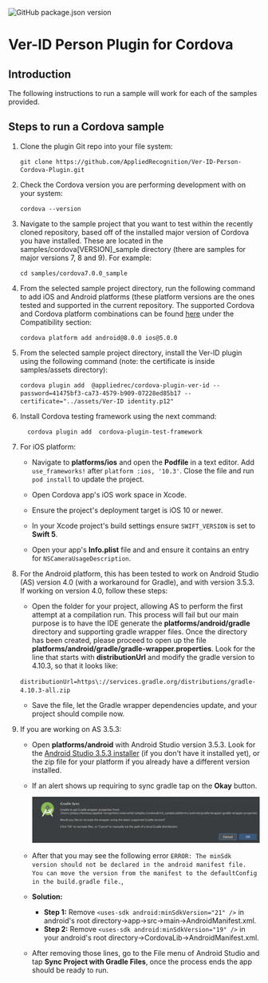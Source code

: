 ![GitHub package.json version](https://img.shields.io/github/package-json/v/AppliedRecognition/Ver-ID-Person-Cordova-Plugin.svg)

# Ver-ID Person Plugin for Cordova

## Introduction

The following instructions to run a sample will work for each of the
samples provided.

## Steps to run a Cordova sample

1. Clone the plugin Git repo into your file system:

    ```
    git clone https://github.com/AppliedRecognition/Ver-ID-Person-Cordova-Plugin.git
    ```
1. Check the Cordova version you are performing development with on your system:

	```
	cordova --version
	```
1. Navigate to the sample project that you want to test within the recently cloned repository, based off of the installed major version of Cordova you have installed.  These are located in the samples/cordova[VERSION]_sample directory (there are samples for major versions 7, 8 and 9).  For example:

	```
	cd samples/cordova7.0.0_sample
	```

1. From the selected sample project directory, run the following command to add iOS and Android platforms (these platform versions are the ones tested and supported in the current repository.  The supported Cordova and Cordova platform combinations can be found [here](README.md) under the Compatibility section:
    
    ```
    cordova platform add android@8.0.0 ios@5.0.0
	  ```

1. From the selected sample project directory, install the Ver-ID plugin using the following command (note: the certificate is inside samples/assets directory):

	```
	cordova plugin add  @appliedrec/cordova-plugin-ver-id --password=41475bf3-ca73-4579-b909-07228ed85b17 --certificate="../assets/Ver-ID identity.p12"
	```

1. Install Cordova testing framework using the next command:

    ```
	  cordova plugin add  cordova-plugin-test-framework
	  ```

1. For iOS platform:
   - Navigate to **platforms/ios** and open the **Podfile** in a text editor.
     Add `use_frameworks!` after `platform :ios, '10.3'`. Close the file and run
     `pod install`
     to update the project.

    - Open Cordova app's iOS work space in Xcode.
    - Ensure the project's deployment target is iOS 10 or newer.
    - In your Xcode project's build settings ensure `SWIFT_VERSION` is set to **Swift 5**.
    - Open your app's **Info.plist** file and and ensure it contains an entry for `NSCameraUsageDescription`.
  

1. For the Android platform, this has been tested to work on Android Studio (AS) version 4.0 (with a workaround for Gradle), and with version 3.5.3.  If working on version 4.0, follow these steps:
   - Open the folder  for your project, allowing AS to perform the first attempt at a compilation run.  This process will fail but our main purpose is to have the IDE generate the **platforms/android/gradle** directory and supporting gradle wrapper files.  Once the directory has been created, please proceed to open up the file **platforms/android/gradle/gradle-wrapper.properties**.  Look for the line that starts with **distributionUrl** and modify the gradle version to 4.10.3, so that it looks like:

   `distributionUrl=https\://services.gradle.org/distributions/gradle-4.10.3-all.zip`

   - Save the file, let the Gradle wrapper dependencies update, and your project should compile now.

1. If you are working on AS 3.5.3:

   - Open **platforms/android** with Android Studio version 3.5.3. Look for the [Android Studio 3.5.3 installer](https://developer.android.com/studio/archive) (if you don't have it installed yet), or the zip file for your platform if you already have a different version installed.

   - If an alert shows up requiring to sync gradle tap on the **Okay** button.

        ![graddle sync](documentation/graddle_sync.png)
   - After that you may see the following error `ERROR: The minSdk version should not be declared in the android manifest file. You can move the version from the manifest to the defaultConfig in the build.gradle file.`,
   - **Solution:**	
		- **Step 1:** Remove `<uses-sdk android:minSdkVersion="21" />` in android's root directory->app->src->main->AndroidManifest.xml.		
		- **Step 2:** Remove `<uses-sdk android:minSdkVersion="19" />` in your android's root directory->CordovaLib->AndroidManifest.xml.

    - After removing those lines, go to the File menu of Android Studio and tap
      **Sync Project with Gradle Files**, once the process ends the app should
      be ready to run.
 

